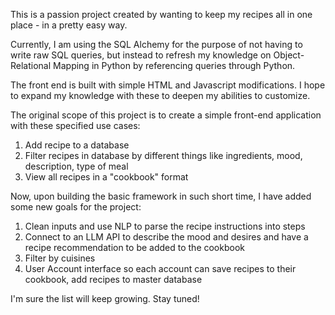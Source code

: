 This is a passion project created by wanting to keep my recipes all in one place - in a pretty easy way.

Currently, I am using the SQL Alchemy for the purpose of not having to write raw SQL queries, but instead to refresh my knowledge 
on Object-Relational Mapping in Python by referencing queries through Python.

The front end is built with simple HTML and Javascript modifications. I hope to expand my knowledge with these to deepen my 
abilities to customize.

The original scope of this project is to create a simple front-end application with these specified use cases:
1. Add recipe to a database
2. Filter recipes in database by different things like ingredients, mood, description, type of meal
3. View all recipes in a "cookbook" format

Now, upon building the basic framework in such short time, I have added some new goals for the project:
1. Clean inputs and use NLP to parse the recipe instructions into steps
2. Connect to an LLM API to describe the mood and desires and have a recipe recommendation to be added to the cookbook
3. Filter by cuisines
4. User Account interface so each account can save recipes to their cookbook, add recipes to master database

I'm sure the list will keep growing. Stay tuned! 
